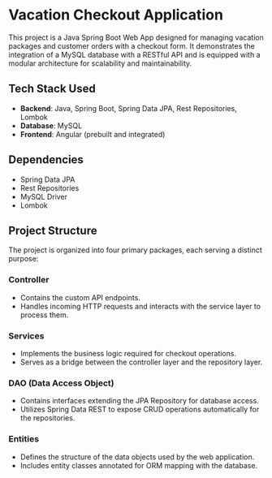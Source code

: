 # Vacation Checkout Application

This project is a Java Spring Boot Web App designed for managing vacation packages and customer orders with a checkout form. It demonstrates the integration of a MySQL database with a RESTful API and is equipped with a modular architecture for scalability and maintainability.

## Tech Stack Used

- **Backend**: Java, Spring Boot, Spring Data JPA, Rest Repositories, Lombok
- **Database**: MySQL
- **Frontend**: Angular (prebuilt and integrated)

## Dependencies

- Spring Data JPA
- Rest Repositories
- MySQL Driver
- Lombok

## Project Structure

The project is organized into four primary packages, each serving a distinct purpose:

### **Controller**

- Contains the custom API endpoints.
- Handles incoming HTTP requests and interacts with the service layer to process them.

### **Services**

- Implements the business logic required for checkout operations.
- Serves as a bridge between the controller layer and the repository layer.

### **DAO (Data Access Object)**

- Contains interfaces extending the JPA Repository for database access.
- Utilizes Spring Data REST to expose CRUD operations automatically for the repositories.

### **Entities**

- Defines the structure of the data objects used by the web application.
- Includes entity classes annotated for ORM mapping with the database.


